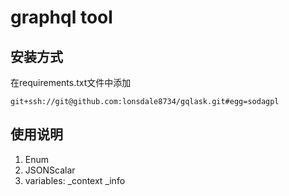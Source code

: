 # graphql tool

## 安装方式
在requirements.txt文件中添加
```
git+ssh://git@github.com:lonsdale8734/gqlask.git#egg=sodagpl
```

## 使用说明
1. Enum
2. JSONScalar
3. variables:
    _context
    _info
